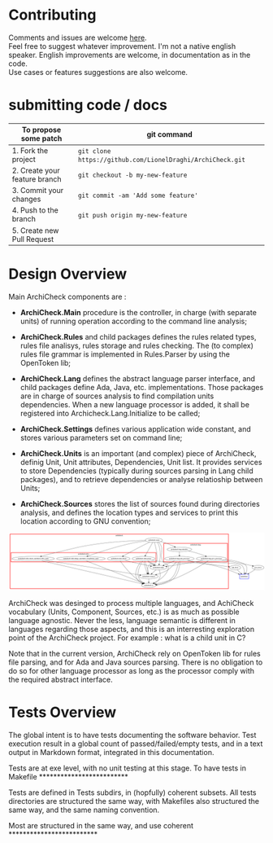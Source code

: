 # Contributing

Comments and issues are welcome [here](https://github.com/LionelDraghi/ArchiCheck/issues/new).  
Feel free to suggest whatever improvement.
I'm not a native english speaker. English improvements are welcome, in documentation as in the code.  
Use cases or features suggestions are also welcome.  

# submitting code / docs

To propose some patch          | git command
-------------------------------|-------------------------------------
 1. Fork the project           | `git clone https://github.com/LionelDraghi/ArchiCheck.git`                                    
 2. Create your feature branch | `git checkout -b my-new-feature`    
 3. Commit your changes        | `git commit -am 'Add some feature'` 
 4. Push to the branch         | `git push origin my-new-feature`    
 5. Create new Pull Request    |                                     

# Design Overview

Main ArchiCheck components are :

- **ArchiCheck.Main** procedure is the controller, in charge (with separate units) of running operation according to the command line analysis;

- **ArchiCheck.Rules** and child packages defines the rules related types, rules file analisys, rules storage and rules checking. The (to complex) rules file grammar is implemented in Rules.Parser by using the OpenToken lib;

- **ArchiCheck.Lang** defines the abstract language parser interface, and child packages define Ada, Java, etc. implementations. Those packages are in charge of sources analysis to find compilation units dependencies. When a new language processor is added, it shall be registered into Archicheck.Lang.Initialize to be called;

- **ArchiCheck.Settings** defines various application wide constant, and stores various parameters set on command line;

- **ArchiCheck.Units** is an important (and complex) piece of ArchiCheck, definig Unit, Unit attributes, Dependencies, Unit list. It provides services to store Dependencies (typically during sources parsing in Lang child packages), and to retrieve dependencies or analyse relatioship between Units;

- **ArchiCheck.Sources** stores the list of sources found during directories analysis, and defines the location types and services to print this location according to GNU convention;

![A view on dependencies](tests/ac_view.png)

ArchiCheck was desinged to process multiple languages, and AchiCheck vocabulary (Units, Component, Sources, etc.) is as much as possible language agnostic.
Never the less, language semantic is different in languages regarding those aspects, and this is an interresting exploration point of the ArchiCheck project. For example : what is a child unit in C?

Note that in the current version, ArchiCheck rely on OpenToken lib for rules file parsing, and for Ada and Java sources parsing. There is no obligation to do so for other language processor as long as the processor comply with the required abstract interface.

# Tests Overview

The global intent is to have tests documenting the software behavior. Test execution result in a global count of passed/failed/empty tests, and in a text output in Markdown format, integrated in this documentation.

Tests are at exe level, with no unit testing at this stage. To have tests in Makefile *************************

Tests are defined in Tests subdirs, in (hopfully) coherent subsets.
All tests directories are structured the same way, with Makefiles also structured the same way, and the same naming convention.


Most are structured in the same way, and use coherent *************************

